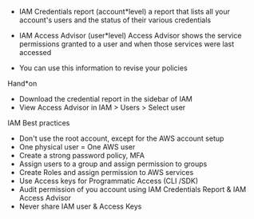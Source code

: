 * IAM Credentials report (account*level)
a report that lists all your account's users and the status of their various credentials

* IAM Access Advisor (user*level)
Access Advisor shows the service permissions granted to a user and when those services were last accessed
* You can use this information to revise your policies

Hand*on
* Download the credential report in the sidebar of IAM
* View Access Advisor in IAM > Users > Select user

IAM Best practices
* Don't use the root account, except for the AWS account setup
* One physical user = One AWS user
* Create a strong password policy, MFA 
* Assign users to a group and assign permission to groups
* Create Roles and assign permission to AWS services
* Use Access keys for Programmatic Access (CLI /SDK)
* Audit permission of you account using IAM Credentials Report & IAM Access Advisor
* Never share IAM user & Access Keys
